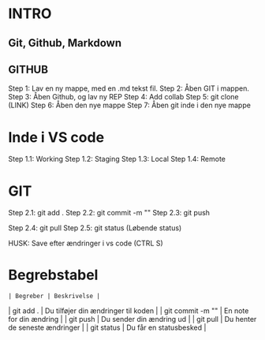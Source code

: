 # INTRO
## Git, Github, Markdown

## GITHUB
Step 1: Lav en ny mappe, med en .md tekst fil.
Step 2: Åben GIT i mappen.
Step 3: Åben Github, og lav ny REP
Step 4: Add collab
Step 5: git clone (LINK)
Step 6: Åben den nye mappe
Step 7: Åben git inde i den nye mappe

# Inde i VS code
Step 1.1: Working 
Step 1.2: Staging
Step 1.3: Local
Step 1.4: Remote

# GIT
Step 2.1: git add .
Step 2.2: git commit -m ""
Step 2.3: git push

Step 2.4: git pull
Step 2.5: git status (Løbende status)

HUSK: Save efter ændringer i vs code (CTRL S)

# Begrebstabel
	| Begreber | Beskrivelse |
| git add . | Du tilføjer din ændringer til koden |
| git commit -m "" | En note for din ændring |
| git push | Du sender din ændring ud |
| git pull | Du henter de seneste ændringer |
| git status | Du får en statusbesked |